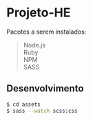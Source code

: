 # Projeto-HE

Pacotes a serem instalados: 
> Node.js<br />
> Ruby <br />
> NPM<br />
> SASS<br />

Desenvolvimento
---

```sh
$ cd assets
$ sass --watch scss:css
```




